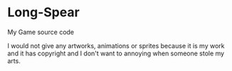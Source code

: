 # Long-Spear
My Game source code

I would not give any artworks, animations or sprites because it is my work and it has copyright and I don't want to annoying when someone stole my arts.
